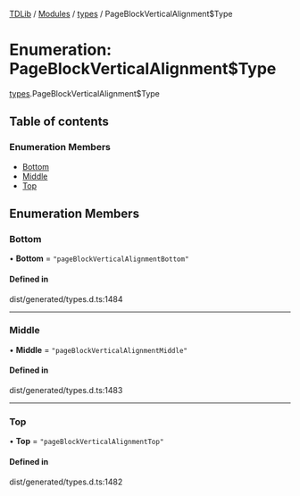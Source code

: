 [TDLib](../README.md) / [Modules](../modules.md) / [types](../modules/types.md) / PageBlockVerticalAlignment$Type

# Enumeration: PageBlockVerticalAlignment$Type

[types](../modules/types.md).PageBlockVerticalAlignment$Type

## Table of contents

### Enumeration Members

- [Bottom](types.PageBlockVerticalAlignment_Type.md#bottom)
- [Middle](types.PageBlockVerticalAlignment_Type.md#middle)
- [Top](types.PageBlockVerticalAlignment_Type.md#top)

## Enumeration Members

### Bottom

• **Bottom** = ``"pageBlockVerticalAlignmentBottom"``

#### Defined in

dist/generated/types.d.ts:1484

___

### Middle

• **Middle** = ``"pageBlockVerticalAlignmentMiddle"``

#### Defined in

dist/generated/types.d.ts:1483

___

### Top

• **Top** = ``"pageBlockVerticalAlignmentTop"``

#### Defined in

dist/generated/types.d.ts:1482
